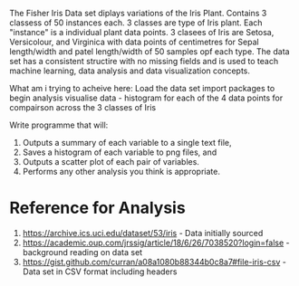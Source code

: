 The Fisher Iris Data set diplays variations of the Iris Plant. Contains 3 classess of 50 instances each. 3 classes are type of Iris plant. Each "instance" is a individual plant data points. 
3 clasees of Iris are Setosa, Versicolour, and Virginica with data points of centimetres for Sepal length/width and patel length/width of 50 samples opf each type. 
The data set has a consistent structire with no missing fields and is used to teach machine learning,  data analysis and data visualization concepts.  

What am i trying to acheive here: 
Load the data set
import packages to begin analysis
visualise data - histogram for each of the 4 data points for compairson across the 3 classes of Iris


Write programme that will:
1. Outputs a summary of each variable to a single text file, 
2. Saves a histogram of each variable to png files, and 
3. Outputs a scatter plot of each pair of variables. 
4. Performs any other analysis you think is appropriate.


# Reference for Analysis
1. https://archive.ics.uci.edu/dataset/53/iris - Data initially sourced
2. https://academic.oup.com/jrssig/article/18/6/26/7038520?login=false  -  background reading on data set
3. https://gist.github.com/curran/a08a1080b88344b0c8a7#file-iris-csv  -  Data set in CSV format including headers
